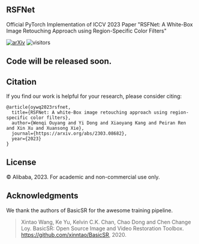 ## RSFNet

Official PyTorch Implementation of ICCV 2023 Paper "RSFNet: A White-Box Image Retouching Approach using Region-Specific Color Filters"

[![arXiv](https://img.shields.io/badge/arXiv-2212.11613-b31b1b.svg)](https://arxiv.org/abs/2303.08682)
![visitors](https://visitor-badge.laobi.icu/badge?page_id=Vicky0522/RSFNet)

## Code will be released soon.

## Citation

If you find our work is helpful for your research, please consider citing:

```
@article{oywq2023rsfnet,
  title={RSFNet: A white-Box image retouching approach using region-specific color filters},
  author={Wenqi Ouyang and Yi Dong and Xiaoyang Kang and Peiran Ren and Xin Xu and Xuansong Xie},
  journal={https://arxiv.org/abs/2303.08682},
  year={2023}
}
```

## License
© Alibaba, 2023. For academic and non-commercial use only.

## Acknowledgments
We thank the authors of BasicSR for the awesome training pipeline.

> Xintao Wang, Ke Yu, Kelvin C.K. Chan, Chao Dong and Chen Change Loy. BasicSR: Open Source Image and Video Restoration Toolbox. https://github.com/xinntao/BasicSR, 2020.

